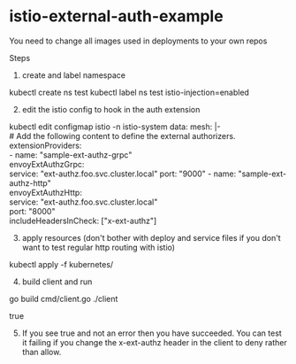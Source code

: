 # istio-external-auth-example
You need to change all images used in deployments to your own repos

Steps

1. create and label namespace

kubectl create ns test
kubectl label ns test istio-injection=enabled

2. edit the istio config to hook in the auth extension

kubectl edit configmap istio -n istio-system
data:
  mesh: |-  
    # Add the following content to define the external authorizers.  
    extensionProviders:  
    - name: "sample-ext-authz-grpc"  
      envoyExtAuthzGrpc:  
        service: "ext-authz.foo.svc.cluster.local" 
        port: "9000" 
    - name: "sample-ext-authz-http"  
      envoyExtAuthzHttp:  
        service: "ext-authz.foo.svc.cluster.local"  
        port: "8000"  
        includeHeadersInCheck: ["x-ext-authz"]   
        

3. apply resources (don't bother with deploy and service files if you don't want to test regular http routing with istio)

kubectl apply -f kubernetes/

4. build client and run

go build cmd/client.go
./client 

true


5. If you see true and not an error then you have succeeded. You can test it failing if you change the x-ext-authz header in the client to deny rather than allow.
